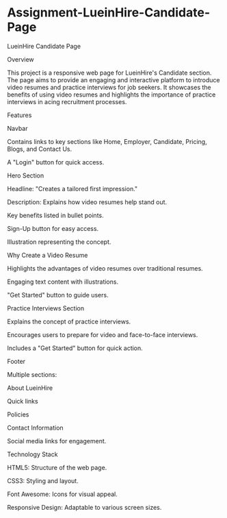 # Assignment-LueinHire-Candidate-Page

LueinHire Candidate Page

Overview

This project is a responsive web page for LueinHire's Candidate section. The page aims to provide an engaging and interactive platform to introduce video resumes and practice interviews for job seekers. It showcases the benefits of using video resumes and highlights the importance of practice interviews in acing recruitment processes.

Features

Navbar

Contains links to key sections like Home, Employer, Candidate, Pricing, Blogs, and Contact Us.

A "Login" button for quick access.

Hero Section

Headline: "Creates a tailored first impression."

Description: Explains how video resumes help stand out.

Key benefits listed in bullet points.

Sign-Up button for easy access.

Illustration representing the concept.

Why Create a Video Resume

Highlights the advantages of video resumes over traditional resumes.

Engaging text content with illustrations.

"Get Started" button to guide users.

Practice Interviews Section

Explains the concept of practice interviews.

Encourages users to prepare for video and face-to-face interviews.

Includes a "Get Started" button for quick action.

Footer

Multiple sections:

About LueinHire

Quick links

Policies

Contact Information

Social media links for engagement.

Technology Stack

HTML5: Structure of the web page.

CSS3: Styling and layout.

Font Awesome: Icons for visual appeal.

Responsive Design: Adaptable to various screen sizes.
